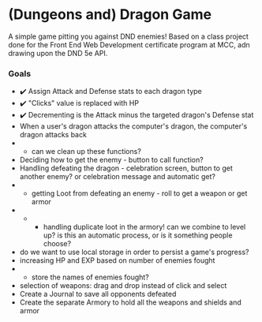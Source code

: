 # (Dungeons and) Dragon Game
 A simple game pitting you against DND enemies! Based on a class project done for the Front End Web Development certificate program at MCC, adn drawing upon the DND 5e API.

 ### Goals
  - ✔️ Assign Attack and Defense stats to each dragon type
  - ✔️ "Clicks" value is replaced with HP
  - ✔️ Decrementing is the Attack minus the targeted dragon's Defense stat
  - When a user's dragon attacks the computer's dragon, the computer's dragon attacks back
  - - can we clean up these functions?
  - Deciding how to get the enemy - button to call function?
  - Handling defeating the dragon - celebration screen, button to get another enemy? or celebration message and automatic get?
  - - getting Loot from defeating an enemy - roll to get a weapon or get armor
  - - - handling duplicate loot in the armory! can we combine to level up? is this an automatic process, or is it something people choose?
  - do we want to use local storage in order to persist a game's progress?
  - increasing HP and EXP based on number of enemies fought
  - - store the names of enemies fought?
  - selection of weapons: drag and drop instead of click and select
  - Create a Journal to save all opponents defeated
  - Create the separate Armory to hold all the weapons and shields and armor